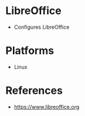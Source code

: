 # LibreOffice

- Configures LibreOffice

# Platforms

- Linux

# References

- https://www.libreoffice.org

